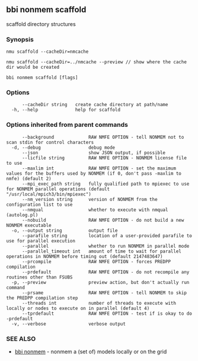 ## bbi nonmem scaffold

scaffold directory structures

### Synopsis


	nmu scaffold --cacheDir=nmcache

	nmu scaffold --cacheDir=../nmcache --preview // show where the cache dir would be created
 

```
bbi nonmem scaffold [flags]
```

### Options

```
      --cacheDir string   create cache directory at path/name
  -h, --help              help for scaffold
```

### Options inherited from parent commands

```
      --background             RAW NMFE OPTION - tell NONMEM not to scan stdin for control characters
  -d, --debug                  debug mode
      --json                   show JSON output, if possible
      --licfile string         RAW NMFE OPTION - NONMEM license file to use
      --maxlim int             RAW NMFE OPTION - set the maximum values for the buffers used by NONMEM (if 0, don't pass -maxlim to nmfe) (default 2)
      --mpi_exec_path string   fully qualified path to mpiexec to use for NONMEM parallel operations (default "/usr/local/mpich3/bin/mpiexec")
      --nm_version string      version of NONMEM from the configuration list to use
      --nmqual                 whether to execute with nmqual (autolog.pl)
      --nobuild                RAW NMFE OPTION - do not build a new NONMEM executable
  -o, --output string          output file
      --parafile string        location of a user-provided parafile to use for parallel execution
      --parallel               whether to run NONMEM in parallel mode
      --parallel_timeout int   amount of time to wait for parallel operations in NONMEM before timing out (default 2147483647)
      --prcompile              RAW NMFE OPTION - forces PREDPP compilation
      --prdefault              RAW NMFE OPTION - do not recompile any routines other than FSUBS
  -p, --preview                preview action, but don't actually run command
      --prsame                 RAW NMFE OPTION - tell NONMEM to skip the PREDPP compilation step
      --threads int            number of threads to execute with locally or nodes to execute on in parallel (default 4)
      --tprdefault             RAW NMFE OPTION - test if is okay to do -prdefault
  -v, --verbose                verbose output
```

### SEE ALSO

* [bbi nonmem](bbi_nonmem.md)	 - nonmem a (set of) models locally or on the grid


